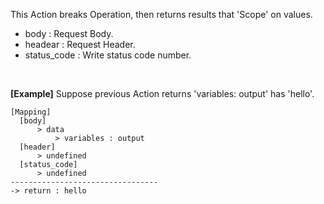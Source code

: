 This Action breaks Operation, then returns results that 'Scope' on values.
<br/>
- body : Request Body.
- headear : Request Header.
- status_code : Write status code number.
<br/>

**[Example]**
Suppose previous Action returns 'variables: output' has 'hello'.

```
[Mapping]
  [body]
      > data
          > variables : output
  [header]
      > undefined
  [status_code]
      > undefined
---------------------------------
-> return : hello
```


